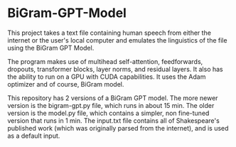 # BiGram-GPT-Model

This project takes a text file containing human speech from either the internet or the user's local computer and
emulates the linguistics of the file using the BiGram GPT Model.

The program makes use of multihead self-attention, feedforwards, dropouts, transformer blocks, layer norms, and residual layers.
It also has the ability to run on a GPU with CUDA capabilities. It uses the Adam optimizer and of course, BiGram model.

This repository has 2 versions of a BiGram GPT model. The more newer version is the bigram-gpt.py file, which runs in about 15 min.
The older version is the model.py file, which contains a simpler, non fine-tuned version that runs in 1 min. The input.txt
file contains all of Shakespeare's published work (which was originally parsed from the internet), and is used as a default input.

